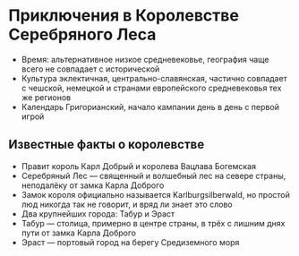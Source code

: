 # Приключения в Королевстве Серебряного Леса
* Время: альтернативное низкое средневековье, география чаще всего не совпадает с исторической
* Культура эклектичная, центрально-славянская, частично совпадает с чешской, немецкой и странами европейского средневековья тех же регионов
* Календарь Григорианский, начало кампании день в день с первой игрой


## Известные факты о королевстве
* Правит король Карл Добрый и королева Вацлава Богемская
* Серебряный Лес — священный и волшебный лес на севере страны, неподалёку от замка Карла Доброго
* Замок короля официально называется Karlburgsilberwald, но простой люд никогда так не говорит, и вряд ли знает это слово
* Два крупнейших города: Табур и Эраст
* Табур — столица, примерно в центре страны, в трёх с лишним днях пути от замка Карла Доброго
* Эраст — портовый город на берегу Средиземного моря

